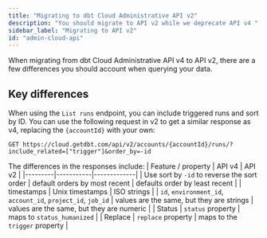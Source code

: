 ```yaml
---
title: "Migrating to dbt Cloud Administrative API v2"
description: "You should migrate to API v2 while we deprecate API v4 "
sidebar_label: "Migrating to API v2"
id: "admin-cloud-api"
---
```



When migrating from dbt Cloud Administrative API v4 to API v2, there are a few differences you should account when querying your data. 

## Key differences

When using the `List runs` endpoint, you can include triggered runs and sort by ID. You can use the following request in v2 to get a similar response as v4, replacing the `{accountId}` with your own:

```shell
GET https://cloud.getdbt.com/api/v2/accounts/{accountId}/runs/?include_related=["trigger"]&order_by=-id
```

The differences in the responses include:
| Feature / property | API v4    | API v2      |
|---------|-----------|-------------|
| Use sort by `-id` to reverse the sort order | default orders by most recent | defaults order by least recent |
| timestamps | Unix timestamps | ISO strings |
| `id`, `environment_id`, `account_id`, `project_id`, `job_id` | values are the same, but they are strings | values are the same, but they are numeric |
| Status | `status` property |  maps to `status_humanized` |
| Replace | `replace` property | maps to the `trigger` property |
